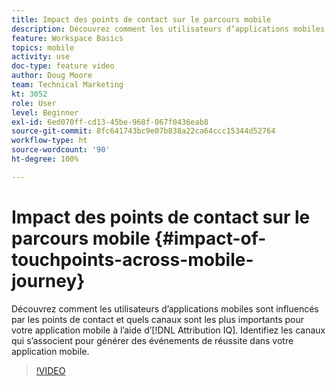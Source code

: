 ```yaml
---
title: Impact des points de contact sur le parcours mobile
description: Découvrez comment les utilisateurs dʼapplications mobiles sont influencés par les points de contact et quels canaux sont les plus importants pour votre application mobile à lʼaide dʼAttribution IQ. Identifiez les canaux qui sʼassocient pour générer des événements de réussite dans votre application mobile.
feature: Workspace Basics
topics: mobile
activity: use
doc-type: feature video
author: Doug Moore
team: Technical Marketing
kt: 3052
role: User
level: Beginner
exl-id: 6ed070ff-cd13-45be-968f-067f0436eab8
source-git-commit: 8fc641743bc9e07b838a22ca64ccc15344d52764
workflow-type: ht
source-wordcount: '90'
ht-degree: 100%

---
```


# Impact des points de contact sur le parcours mobile {#impact-of-touchpoints-across-mobile-journey}

Découvrez comment les utilisateurs dʼapplications mobiles sont influencés par les points de contact et quels canaux sont les plus importants pour votre application mobile à lʼaide dʼ[!DNL Attribution IQ]. Identifiez les canaux qui sʼassocient pour générer des événements de réussite dans votre application mobile.

>[!VIDEO](https://video.tv.adobe.com/v/27827/?quality=12&learn=on)
